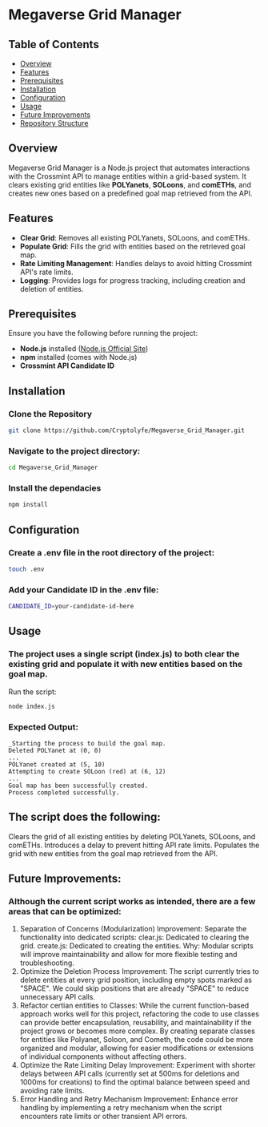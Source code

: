 # Megaverse Grid Manager

## Table of Contents
- [Overview](#overview)
- [Features](#features)
- [Prerequisites](#prerequisites)
- [Installation](#installation)
- [Configuration](#configuration)
- [Usage](#usage)
- [Future Improvements](#future-improvements)
- [Repository Structure](#repository-structure)

## Overview
Megaverse Grid Manager is a Node.js project that automates interactions with the Crossmint API to manage entities within a grid-based system. It clears existing grid entities like **POLYanets**, **SOLoons**, and **comETHs**, and creates new ones based on a predefined goal map retrieved from the API.

## Features
- **Clear Grid**: Removes all existing POLYanets, SOLoons, and comETHs.
- **Populate Grid**: Fills the grid with entities based on the retrieved goal map.
- **Rate Limiting Management**: Handles delays to avoid hitting Crossmint API's rate limits.
- **Logging**: Provides logs for progress tracking, including creation and deletion of entities.

## Prerequisites
Ensure you have the following before running the project:
- **Node.js** installed ([Node.js Official Site](https://nodejs.org))
- **npm** installed (comes with Node.js)
- **Crossmint API Candidate ID**

## Installation

### Clone the Repository


```bash
git clone https://github.com/Cryptolyfe/Megaverse_Grid_Manager.git
```
### Navigate to the project directory:

```bash
cd Megaverse_Grid_Manager
```
### Install the dependacies

```bash
npm install
```
## Configuration
### Create a .env file in the root directory of the project:

```bash
touch .env
```
### Add your Candidate ID in the .env file:

```bash
CANDIDATE_ID=your-candidate-id-here
```
## Usage
### The project uses a single script (index.js) to both clear the existing grid and populate it with new entities based on the goal map.

Run the script:

```bash
node index.js
```
### Expected Output:
    _Starting the process to build the goal map.
    Deleted POLYanet at (0, 0)
    ...
    POLYanet created at (5, 10)
    Attempting to create SOLoon (red) at (6, 12)
    ...
    Goal map has been successfully created.
    Process completed successfully.


## The script does the following:
 Clears the grid of all existing entities by deleting POLYanets, SOLoons, and comETHs.
 Introduces a delay to prevent hitting API rate limits.
 Populates the grid with new entities from the goal map retrieved from the API.

## Future Improvements:
### Although the current script works as intended, there are a few areas that can be optimized:

1. Separation of Concerns (Modularization)
Improvement: Separate the functionality into dedicated scripts:
clear.js: Dedicated to clearing the grid.
create.js: Dedicated to creating the entities.
Why: Modular scripts will improve maintainability and allow for more flexible testing and troubleshooting.
2. Optimize the Deletion Process
Improvement: The script currently tries to delete entities at every grid position, including empty spots marked as "SPACE". We could skip positions that are already "SPACE" to reduce unnecessary API calls.
3. Refactor certian entities to Classes: While the current function-based approach works well for this project, refactoring the code to use classes can provide better encapsulation, reusability, and maintainability if the project grows or becomes more complex. By creating separate classes for entities like Polyanet, Soloon, and Cometh, the code could be more organized and modular, allowing for easier modifications or extensions of individual components without affecting others.
4. Optimize the Rate Limiting Delay
Improvement: Experiment with shorter delays between API calls (currently set at 500ms for deletions and 1000ms for creations) to find the optimal balance between speed and avoiding rate limits.
5. Error Handling and Retry Mechanism
Improvement: Enhance error handling by implementing a retry mechanism when the script encounters rate limits or other transient API errors.
